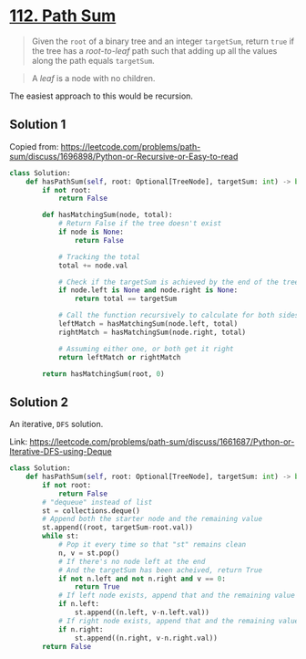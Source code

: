 # [112. Path Sum](https://leetcode.com/problems/path-sum/)

> Given the `root` of a binary tree and an integer `targetSum`, return `true` if the tree has a *root-to-leaf* path such that adding up all the values along the path equals `targetSum`.

> A *leaf* is a node with no children.

The easiest approach to this would be recursion.

## Solution 1

Copied from: https://leetcode.com/problems/path-sum/discuss/1696898/Python-or-Recursive-or-Easy-to-read

```python
class Solution:
    def hasPathSum(self, root: Optional[TreeNode], targetSum: int) -> bool:
        if not root:
            return False

        def hasMatchingSum(node, total):
            # Return False if the tree doesn't exist
            if node is None:
                return False

            # Tracking the total
            total += node.val

            # Check if the targetSum is achieved by the end of the tree
            if node.left is None and node.right is None:
                return total == targetSum

            # Call the function recursively to calculate for both sides of every node
            leftMatch = hasMatchingSum(node.left, total)
            rightMatch = hasMatchingSum(node.right, total)

            # Assuming either one, or both get it right
            return leftMatch or rightMatch

        return hasMatchingSum(root, 0)
```

## Solution 2

An iterative, `DFS` solution.

Link: https://leetcode.com/problems/path-sum/discuss/1661687/Python-or-Iterative-DFS-using-Deque

```python
class Solution:
    def hasPathSum(self, root: Optional[TreeNode], targetSum: int) -> bool:
        if not root:
            return False
        # "dequeue" instead of list
        st = collections.deque()
        # Append both the starter node and the remaining value
        st.append((root, targetSum-root.val))
        while st:
            # Pop it every time so that "st" remains clean
            n, v = st.pop()
            # If there's no node left at the end
            # And the targetSum has been acheived, return True
            if not n.left and not n.right and v == 0:
                return True
            # If left node exists, append that and the remaining value
            if n.left:
                st.append((n.left, v-n.left.val))
            # If right node exists, append that and the remaining value
            if n.right:
                st.append((n.right, v-n.right.val))
        return False
```

